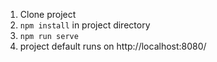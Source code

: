 1. Clone project
2. ```npm install``` in project directory
3. ```npm run serve```
4. project default runs on http://localhost:8080/
